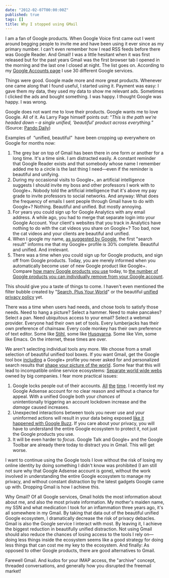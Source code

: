 ```yaml
---
date: "2012-02-07T00:00:00Z"
published: true
tags: []
title: Why I stopped using GMail
---
```


<p>I am a fan of Google products. When Google Voice first came out I went around begging people to invite me and have been using it ever since as my primary number. I can't even remember how I read RSS feeds before there was Google Reader. And Gmail! I was a little hesitant when it was first released but for the past years Gmail was the first browser tab I opened in the morning and the last one I closed at night. The list goes on. According to my <a href="https://www.google.com/settings/products">Google Accounts page</a> I use 30 different Google services.</p>
<p>Things were good. Google made more and more great products. Whenever one came along that I found useful, I started using it. Payment was easy: I gave them my data, they used my data to show me relevant ads. Sometimes I clicked the ads and bought something. I was happy. I thought Google was happy. I was wrong.</p>
<p>Google does not want me to love their products. Google wants me to love Google. All of it. As Larry Page himself points out:&nbsp;&ldquo;<em>This is&nbsp;the path we&rsquo;re headed down &ndash; a single unified, &lsquo;beautiful&rsquo; product&nbsp;across everything.</em>&rdquo; (Source: <a href="http://pandodaily.com/2012/01/24/larry-page-to-googlers-if-you-dont-get-spyw-work-somewhere-else/">Pando Daily</a>)</p>
<p>Examples of&nbsp; &ldquo;unified, beautiful&rdquo;&nbsp;&nbsp;have been cropping up everywhere on Google for months now:</p>
<ol>
<li>The grey bar on top of Gmail has been there in one form or another for a long time. It's a time sink. I am distracted easily. A constant reminder that Google Reader exists and that somebody whose name I remember added me to a circle is the last thing I need&mdash;even if the reminder is beautiful and unifying.</li>
<li>During my occasional visits to Google+, an artificial intelligence suggests I should invite my boss and other professors I work with to Google+. Nobody told the artificial intelligence that it's above my pay grade to invite professors to social networks. And anyway: What does the frequency of emails I sent people through Gmail have to do with Google+? Nothing. Beautiful and unified. But mostly annoying.</li>
<li>For years you could sign up for Google Analytics with any email address. A while ago, you had to merge that separate login into your Google Account. Your client's websites that you track in Analytics have nothing to do with the cat videos you share on Google+? Too bad, now the cat videos and your clients are beautiful and unified.&nbsp;</li>
<li>When I google my name, <a href="http://support.google.com/accounts/bin/answer.py?hl=en&amp;answer=1228138">as suggested by Google</a>, the first "search result" informs me that my Google+ profile is 30% complete. Beautiful and unified. And irrelevant.&nbsp;</li>
<li>There was a time when you could sign up for Google products, and sign off from Google products. Today, you are merely informed when you automatically become user of new Google product like Google+. Compare <a href="https://www.google.com/settings/products">how many Google products you use</a> today, to <a href="https://accounts.google.com/b/0/EditServices">the number of Google products you can individually remove from your Google account</a>.</li>
</ol>
<p>This should give you a taste of things to come. I haven't even mentioned the filter bubble created by "<a href="http://www.google.com/insidesearch/plus.html">Search, Plus Your World</a>" or the beautiful <a href="http://www.google.com/policies/">unified privacy policy</a> yet.</p>
<p>There was a time when users had needs, and chose tools to satisfy those needs. Need to hang a picture? Select a hammer. Need to make pancakes? Select a pan. Need&nbsp;ubiquitous&nbsp;access to your email? Select a webmail provider. Everyone had their own set of tools. Every lumberjacks has their own preference of chainsaw. Every code monkey has their own preference of text editor. Some like <a href="http://www.stihl.com/">Stihl</a>, some like <a href="http://www.husqvarna.com/us/">Husqvarna</a>. Some like Vim, some like Emacs.&nbsp;On the internet, these times are over.</p>
<p>We aren't selecting individual tools any more. We choose from a small selection of beautiful unified tool boxes. If you want Gmail, get the Google tool box <a href="http://googlesystem.blogspot.com/2012/01/new-google-accounts-require-gmail-and.html">including</a> a Google+ profile you never asked for and personalized search results that <a href="http://www.ted.com/talks/eli_pariser_beware_online_filter_bubbles.html">shape your picture of the world</a>.&nbsp;Some fear that this will lead to incompatible online service ecosystems:&nbsp;<a href="http://www.lrb.co.uk/blog/2012/01/31/daniel-soar/world-wide-webs/">Separate world wide webs</a> owned by big companies. I fear more practical issues:</p>
<ol>
<li>Google locks people out of their accounts. <a href="http://getsatisfaction.com/google/topics/google_disabled_my_18_month_old_gmail_account_no_reasons_given_appears_to_not_care">All</a>&nbsp;<a href="http://googlesystem.blogspot.com/2007/04/batch-of-gmail-accounts-accidentally.html">the</a>&nbsp;<a href="http://www.google.ad/support/forum/p/gmail/thread?tid=7c674fb7c8dd0351&amp;hl=en">time</a>. I recently lost my Google Adsense account for no clear reason and without a chance for appeal. With a unified Google both your <em>chances</em> of unintentionally&nbsp;triggering an account lockdown increase and the <em>damage</em> caused increases.</li>
<li>Unexpected interactions between tools you never use and your uninformed actions will result in your data being exposed&nbsp;<a href="http://www.pcworld.com/article/189081/google_buzz_criticized_for_disclosing_gmail_contacts.html">like it happened with Google Buzz</a>. If you care about your privacy, you will have to understand the entire Google ecosystem to protect it, not just the Google products you use.</li>
<li>It will be even harder to <em>focus</em>. Google Talk and Google+ and the Google Toolbar are already there today to distract you in Gmail. This will get worse.</li>
</ol>
<p>I want to continue using the Google tools I love without the risk of losing my online identity by doing something I didn't know was prohibited (I am still not sure why that Google Adsense account is gone), without&nbsp;the work involved in understanding the entire Google ecosystem to manage my privacy, and without constant distraction by the latest gadgets Google came up with. Dropping Gmail is how I achieve this.&nbsp;</p>
<p>Why Gmail? Of all Google services, Gmail holds the most information about about me, and also the most private information. My mother's maiden name, my SSN and what medication I took for an inflammation three years ago, it's all somewhere in my Gmail. By taking that data out of the beautiful unified Google ecosystem, I dramatically decrease the risk of privacy debacles. Gmail is also the Google service I interact with most. By leaving it, I achieve the biggest reduction in beautifully unified distraction. Not using Gmail should also reduce the chances of losing access to the tools I rely on&mdash;doing less things inside the ecosystem seems like a good strategy for doing less things that can cost me my key to the ecosystem. And finally: As opposed to other Google products, there are good alternatives to Gmail.&nbsp;</p>
<p>Farewell Gmail. And kudos for your IMAP access, the "archive" concept, threaded conversations, and generally how you disrupted the freemail market!</p>
